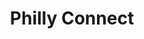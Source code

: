 ---
pid: ch6
title: Philly Connect
location_transcription: Tyler School of Art
coordinates: "[-75.155641, 39.9831755]"
zipcode: '19711'
gen_neighborhood: 
neighborhood: 
outside_phl: 'Newark DE '
age: '25'
age_range: 20-29
instagram: 
image_file_name: ch_6.jpg
proposal_transcription: A statue to explore the Philadelawarean connect especially
  related to the Arts. Artist like Simmie Knox and others educated at Tyler. Possibly
  interpreted through their art and not just a statue in humanoid design.
topic: Unity
topic_summary: 0, 0, 0
type: Other No Form
keywords_other: 
credit: Simone A.
image_labels: 
twitter: 
facebook: 
permalink: "/monuments/ch6/"
layout: item-page
---